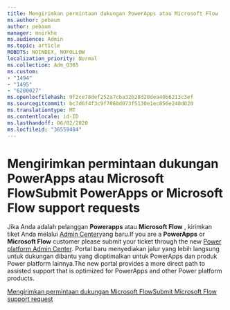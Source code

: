 ```yaml
---
title: Mengirimkan permintaan dukungan PowerApps atau Microsoft Flow
ms.author: pebaum
author: pebaum
manager: mnirkhe
ms.audience: Admin
ms.topic: article
ROBOTS: NOINDEX, NOFOLLOW
localization_priority: Normal
ms.collection: Adm_O365
ms.custom:
- "1494"
- "1495"
- "6200027"
ms.openlocfilehash: 9f2ce78def252a7cba32b28d28dea40b6213c3ef
ms.sourcegitcommit: bc7d6f4f3c9f7060d073f5130e1ec856e248d020
ms.translationtype: MT
ms.contentlocale: id-ID
ms.lasthandoff: 06/02/2020
ms.locfileid: "36559484"
---
```

# <a name="submit-powerapps-or-microsoft-flow-support-requests"></a><span data-ttu-id="0eded-102">Mengirimkan permintaan dukungan PowerApps atau Microsoft Flow</span><span class="sxs-lookup"><span data-stu-id="0eded-102">Submit PowerApps or Microsoft Flow support requests</span></span>

<span data-ttu-id="0eded-103">Jika Anda adalah pelanggan **Powerapps** atau **Microsoft Flow** , kirimkan tiket Anda melalui [Admin Center](https://admin.powerplatform.microsoft.com/support?newTicket&product=15819)yang baru.</span><span class="sxs-lookup"><span data-stu-id="0eded-103">If you are a **PowerApps** or **Microsoft Flow** customer please submit your ticket through the new [Power platform Admin Center](https://admin.powerplatform.microsoft.com/support?newTicket&product=15819).</span></span> <span data-ttu-id="0eded-104">Portal baru menyediakan jalur yang lebih langsung untuk dukungan dibantu yang dioptimalkan untuk PowerApps dan produk Power platform lainnya.</span><span class="sxs-lookup"><span data-stu-id="0eded-104">The new portal provides a more direct path to assisted support that is optimized for PowerApps and other Power platform products.</span></span>

[<span data-ttu-id="0eded-105">Mengirimkan permintaan dukungan Microsoft Flow</span><span class="sxs-lookup"><span data-stu-id="0eded-105">Submit Microsoft Flow support request</span></span>](https://admin.powerplatform.microsoft.com/support?newTicket&product=Flow)